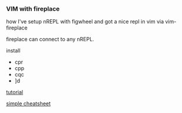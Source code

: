 ### VIM with fireplace

how I've setup nREPL with figwheel and got a nice repl in vim via vim-fireplace

fireplace can connect to any nREPL.

install

* cpr
* cpp
* cqc
* ]d

[tutorial](http://clojure-doc.org/articles/tutorials/vim_fireplace.html)

[simple cheatsheet](https://gist.github.com/sidec/f9dac9a122dfd93a14ec)

